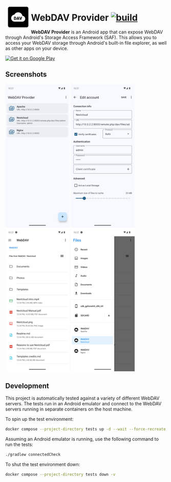<img align="left" width="80" height="80" src="app/src/main/res/mipmap-xxxhdpi/ic_launcher.webp"
alt="App icon">

# WebDAV Provider [![build](https://github.com/alexbakker/webdav-provider/actions/workflows/build.yaml/badge.svg)](https://github.com/alexbakker/webdav-provider/actions/workflows/build.yaml)

__WebDAV Provider__ is an Android app that can expose WebDAV through Android's
Storage Access Framework (SAF). This allows you to access your WebDAV storage
through Android's built-in file explorer, as well as other apps on your device.

[<img height=80 alt="Get it on Google Play"
src="https://play.google.com/intl/en_us/badges/images/generic/en-play-badge.png"
/>](https://play.google.com/store/apps/details?id=dev.rocli.android.webdav)

## Screenshots

[<img src="screenshots/screenshot1.png"
width="200">](screenshots/screenshot1.png) [<img
src="screenshots/screenshot2.png" width="200">](screenshots/screenshot2.png)
[<img src="screenshots/screenshot3.png"
width="200">](screenshots/screenshot3.png) [<img
src="screenshots/screenshot4.png" width="200">](screenshots/screenshot4.png)

## Development

This project is automatically tested against a variety of different WebDAV servers. The tests run in an Android emulator and connect to the WebDAV servers running in separate containers on the host machine. 

To spin up the test environment:

```sh
docker compose --project-directory tests up -d --wait --force-recreate --build --renew-anon-volumes --remove-orphans
```

Assuming an Android emulator is running, use the following command to run the tests:

```sh
./gradlew connectedCheck
```

To shut the test environment down:

```sh
docker compose --project-directory tests down -v
```
